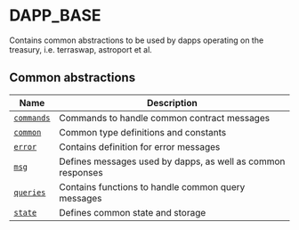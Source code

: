 # DAPP_BASE

Contains common abstractions to be used by dapps operating on the treasury, i.e. terraswap, astroport et al.

## Common abstractions

| Name                   | Description                                                 |
| ---------------------- | ----------------------------------------------------------- |
| [`commands`](commands.rs) | Commands to handle common contract messages                 |
| [`common`](common.rs)     | Common type definitions and constants                       |
| [`error`](error.rs)       | Contains definition for error messages                      |
| [`msg`](msg.rs)           | Defines messages used by dapps, as well as common responses |
| [`queries`](queries.rs)   | Contains functions to handle common query messages          |
| [`state`](state.rs)       | Defines common state and storage                            |
